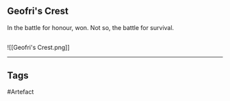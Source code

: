 ## Geofri's Crest
In the battle for honour,  won.
Not so, the battle for survival.
## 
![[Geofri's Crest.png]]

---
## Tags
#Artefact